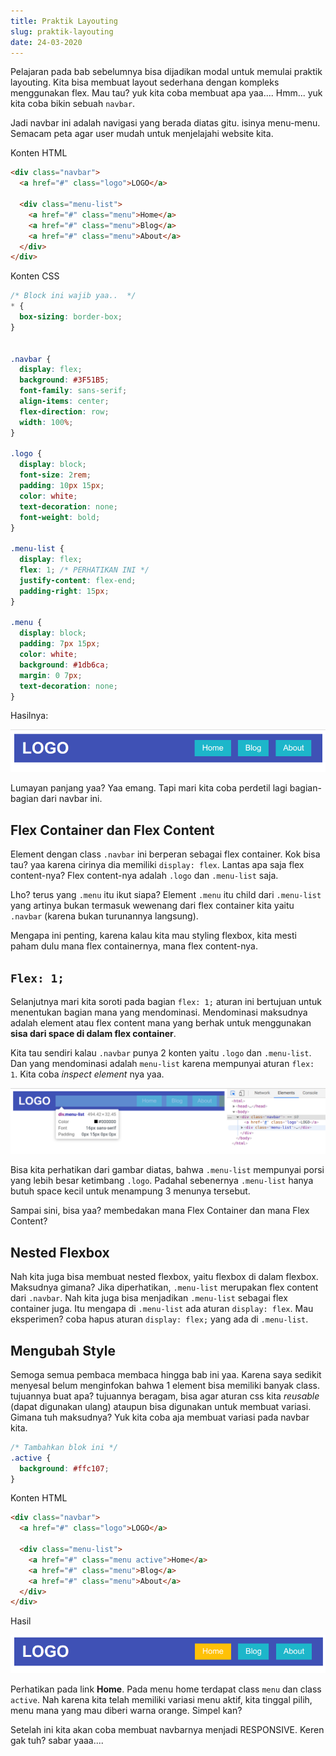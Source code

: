 ```yaml
---
title: Praktik Layouting
slug: praktik-layouting
date: 24-03-2020
---
```


Pelajaran pada bab sebelumnya bisa dijadikan modal untuk memulai praktik layouting. Kita bisa membuat layout sederhana dengan kompleks menggunakan flex. Mau tau? yuk kita coba membuat apa yaa.... Hmm... yuk kita coba bikin sebuah `navbar`.

Jadi navbar ini adalah navigasi yang berada diatas gitu. isinya menu-menu. Semacam peta agar user mudah untuk menjelajahi website kita.

Konten HTML

```html
<div class="navbar">
  <a href="#" class="logo">LOGO</a>

  <div class="menu-list">
    <a href="#" class="menu">Home</a>
    <a href="#" class="menu">Blog</a>
    <a href="#" class="menu">About</a>
  </div>
</div>
```

Konten CSS

```css
/* Block ini wajib yaa..  */
* {
  box-sizing: border-box;
}


.navbar {
  display: flex;
  background: #3F51B5;
  font-family: sans-serif;
  align-items: center;
  flex-direction: row;
  width: 100%;
}

.logo {
  display: block;
  font-size: 2rem;
  padding: 10px 15px;
  color: white;
  text-decoration: none;
  font-weight: bold;
}

.menu-list {
  display: flex;
  flex: 1; /* PERHATIKAN INI */
  justify-content: flex-end;
  padding-right: 15px;
}

.menu {
  display: block;
  padding: 7px 15px;
  color: white;
  background: #1db6ca;
  margin: 0 7px;
  text-decoration: none;
}
```

Hasilnya:

![Membuat Navbar step 1](./images/navbar-1.png)

Lumayan panjang yaa? Yaa emang. Tapi mari kita coba perdetil lagi bagian-bagian dari navbar ini.

## Flex Container dan Flex Content

Element dengan class `.navbar` ini berperan sebagai flex container. Kok bisa tau? yaa karena cirinya dia memiliki `display: flex`. Lantas apa saja flex content-nya? Flex content-nya adalah `.logo` dan `.menu-list` saja. 

Lho? terus yang `.menu` itu ikut siapa? Element `.menu` itu child dari `.menu-list` yang artinya bukan termasuk wewenang dari flex container kita yaitu `.navbar` (karena bukan turunannya langsung). 

Mengapa ini penting, karena kalau kita mau styling flexbox, kita mesti paham dulu mana flex containernya, mana flex content-nya.

## `Flex: 1;`

Selanjutnya mari kita soroti pada bagian `flex: 1;` aturan ini bertujuan untuk menentukan bagian mana yang mendominasi. Mendominasi maksudnya adalah element atau flex content mana yang berhak untuk menggunakan **sisa dari space di dalam flex container**.

Kita tau sendiri kalau `.navbar` punya 2 konten yaitu `.logo` dan `.menu-list`. Dan yang mendominasi adalah `menu-list` karena mempunyai aturan `flex: 1`. Kita coba *inspect element* nya yaa.

![Inspect Element dari element menu list](./images/navbar-2.png)

Bisa kita perhatikan dari gambar diatas, bahwa `.menu-list` mempunyai porsi yang lebih besar ketimbang `.logo`. Padahal sebenernya `.menu-list` hanya butuh space kecil untuk menampung 3 menunya tersebut.

Sampai sini, bisa yaa? membedakan mana Flex Container dan mana Flex Content?


## Nested Flexbox

Nah kita juga bisa membuat nested flexbox, yaitu flexbox di dalam flexbox. Maksudnya gimana? Jika diperhatikan, `.menu-list` merupakan flex content dari `.navbar`. Nah kita juga bisa menjadikan `.menu-list` sebagai flex container juga. Itu mengapa di `.menu-list` ada aturan `display: flex`. Mau eksperimen? coba hapus aturan `display: flex;` yang ada di `.menu-list`.


## Mengubah Style

Semoga semua pembaca membaca hingga bab ini yaa. Karena saya sedikit menyesal belum menginfokan bahwa 1 element bisa memiliki banyak class. tujuannya buat apa? tujuannya beragam, bisa agar aturan css kita *reusable* (dapat digunakan ulang) ataupun bisa digunakan untuk membuat variasi. Gimana tuh maksudnya? Yuk kita coba aja membuat variasi pada navbar kita.

```css
/* Tambahkan blok ini */
.active {
  background: #ffc107;
}
```

Konten HTML

```html
<div class="navbar">
  <a href="#" class="logo">LOGO</a>

  <div class="menu-list">
    <a href="#" class="menu active">Home</a>
    <a href="#" class="menu">Blog</a>
    <a href="#" class="menu">About</a>
  </div>
</div>
```

Hasil

![Variasi dengan multi class](./images/multi-class.png)

Perhatikan pada link **Home**. Pada menu home terdapat class `menu` dan class `active`. Nah karena kita telah memiliki variasi menu aktif, kita tinggal pilih, menu mana yang mau diberi warna orange. Simpel kan?

Setelah ini kita akan coba membuat navbarnya menjadi RESPONSIVE. Keren gak tuh? sabar yaaa.... 